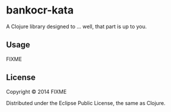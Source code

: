 # bankocr-kata

A Clojure library designed to ... well, that part is up to you.

## Usage

FIXME

## License

Copyright © 2014 FIXME

Distributed under the Eclipse Public License, the same as Clojure.
